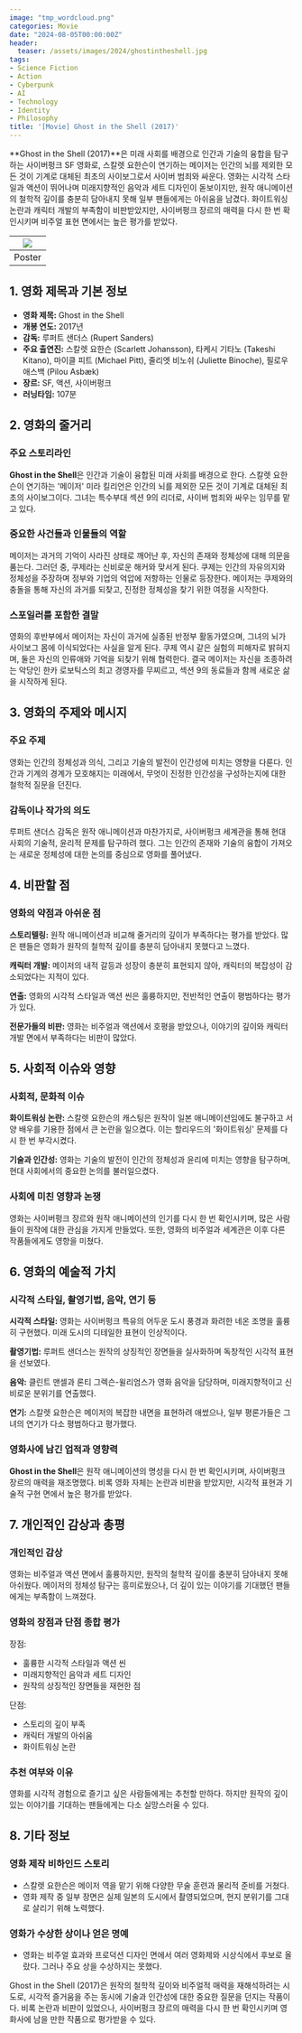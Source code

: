 ```yaml
---
image: "tmp_wordcloud.png"
categories: Movie
date: "2024-08-05T00:00:00Z"
header:
  teaser: /assets/images/2024/ghostintheshell.jpg
tags:
- Science Fiction
- Action
- Cyberpunk
- AI
- Technology
- Identity
- Philosophy
title: '[Movie] Ghost in the Shell (2017)'
---
```


**Ghost in the Shell (2017)**은 미래 사회를 배경으로 인간과 기술의 융합을 탐구하는 사이버펑크 SF 영화로, 스칼렛 요한슨이 연기하는 메이저는 인간의 뇌를 제외한 모든 것이 기계로 대체된 최초의 사이보그로서 사이버 범죄와 싸운다. 영화는 시각적 스타일과 액션이 뛰어나며 미래지향적인 음악과 세트 디자인이 돋보이지만, 원작 애니메이션의 철학적 깊이를 충분히 담아내지 못해 일부 팬들에게는 아쉬움을 남겼다. 화이트워싱 논란과 캐릭터 개발의 부족함이 비판받았지만, 사이버펑크 장르의 매력을 다시 한 번 확인시키며 비주얼 표현 면에서는 높은 평가를 받았다.

|![](/assets/images/2024/ghostintheshell.jpg)|
|:---:|
|Poster|

## 1. 영화 제목과 기본 정보
- **영화 제목:** Ghost in the Shell
- **개봉 연도:** 2017년
- **감독:** 루퍼트 샌더스 (Rupert Sanders)
- **주요 출연진:** 스칼렛 요한슨 (Scarlett Johansson), 타케시 기타노 (Takeshi Kitano), 마이클 피트 (Michael Pitt), 줄리엣 비노쉬 (Juliette Binoche), 필로우 애스백 (Pilou Asbæk)
- **장르:** SF, 액션, 사이버펑크
- **러닝타임:** 107분

## 2. 영화의 줄거리

### 주요 스토리라인

**Ghost in the Shell**은 인간과 기술이 융합된 미래 사회를 배경으로 한다. 스칼렛 요한슨이 연기하는 '메이저' 미라 킬리언은 인간의 뇌를 제외한 모든 것이 기계로 대체된 최초의 사이보그이다. 그녀는 특수부대 섹션 9의 리더로, 사이버 범죄와 싸우는 임무를 맡고 있다.

### 중요한 사건들과 인물들의 역할

메이저는 과거의 기억이 사라진 상태로 깨어난 후, 자신의 존재와 정체성에 대해 의문을 품는다. 그러던 중, 쿠제라는 신비로운 해커와 맞서게 된다. 쿠제는 인간의 자유의지와 정체성을 주장하며 정부와 기업의 억압에 저항하는 인물로 등장한다. 메이저는 쿠제와의 충돌을 통해 자신의 과거를 되찾고, 진정한 정체성을 찾기 위한 여정을 시작한다.

### 스포일러를 포함한 결말

영화의 후반부에서 메이저는 자신이 과거에 실종된 반정부 활동가였으며, 그녀의 뇌가 사이보그 몸에 이식되었다는 사실을 알게 된다. 쿠제 역시 같은 실험의 피해자로 밝혀지며, 둘은 자신의 인류애와 기억을 되찾기 위해 협력한다. 결국 메이저는 자신을 조종하려는 악당인 한카 로보틱스의 최고 경영자를 무찌르고, 섹션 9의 동료들과 함께 새로운 삶을 시작하게 된다.

## 3. 영화의 주제와 메시지

### 주요 주제

영화는 인간의 정체성과 의식, 그리고 기술의 발전이 인간성에 미치는 영향을 다룬다. 인간과 기계의 경계가 모호해지는 미래에서, 무엇이 진정한 인간성을 구성하는지에 대한 철학적 질문을 던진다.

### 감독이나 작가의 의도

루퍼트 샌더스 감독은 원작 애니메이션과 마찬가지로, 사이버펑크 세계관을 통해 현대 사회의 기술적, 윤리적 문제를 탐구하려 했다. 그는 인간의 존재와 기술의 융합이 가져오는 새로운 정체성에 대한 논의를 중심으로 영화를 풀어냈다.

## 4. 비판할 점

### 영화의 약점과 아쉬운 점

**스토리텔링:** 원작 애니메이션과 비교해 줄거리의 깊이가 부족하다는 평가를 받았다. 많은 팬들은 영화가 원작의 철학적 깊이를 충분히 담아내지 못했다고 느꼈다.

**캐릭터 개발:** 메이저의 내적 갈등과 성장이 충분히 표현되지 않아, 캐릭터의 복잡성이 감소되었다는 지적이 있다.

**연출:** 영화의 시각적 스타일과 액션 씬은 훌륭하지만, 전반적인 연출이 평범하다는 평가가 있다.

**전문가들의 비판:** 영화는 비주얼과 액션에서 호평을 받았으나, 이야기의 깊이와 캐릭터 개발 면에서 부족하다는 비판이 많았다.

## 5. 사회적 이슈와 영향

### 사회적, 문화적 이슈

**화이트워싱 논란:** 스칼렛 요한슨의 캐스팅은 원작이 일본 애니메이션임에도 불구하고 서양 배우를 기용한 점에서 큰 논란을 일으켰다. 이는 할리우드의 '화이트워싱' 문제를 다시 한 번 부각시켰다.

**기술과 인간성:** 영화는 기술의 발전이 인간의 정체성과 윤리에 미치는 영향을 탐구하며, 현대 사회에서의 중요한 논의를 불러일으켰다.

### 사회에 미친 영향과 논쟁

영화는 사이버펑크 장르와 원작 애니메이션의 인기를 다시 한 번 확인시키며, 많은 사람들이 원작에 대한 관심을 가지게 만들었다. 또한, 영화의 비주얼과 세계관은 이후 다른 작품들에게도 영향을 미쳤다.

## 6. 영화의 예술적 가치

### 시각적 스타일, 촬영기법, 음악, 연기 등

**시각적 스타일:** 영화는 사이버펑크 특유의 어두운 도시 풍경과 화려한 네온 조명을 훌륭히 구현했다. 미래 도시의 디테일한 표현이 인상적이다.

**촬영기법:** 루퍼트 샌더스는 원작의 상징적인 장면들을 실사화하며 독창적인 시각적 표현을 선보였다.

**음악:** 클린트 맨셀과 론티 그렉슨-윌리엄스가 영화 음악을 담당하며, 미래지향적이고 신비로운 분위기를 연출했다.

**연기:** 스칼렛 요한슨은 메이저의 복잡한 내면을 표현하려 애썼으나, 일부 평론가들은 그녀의 연기가 다소 평범하다고 평가했다.

### 영화사에 남긴 업적과 영향력

**Ghost in the Shell**은 원작 애니메이션의 명성을 다시 한 번 확인시키며, 사이버펑크 장르의 매력을 재조명했다. 비록 영화 자체는 논란과 비판을 받았지만, 시각적 표현과 기술적 구현 면에서 높은 평가를 받았다.

## 7. 개인적인 감상과 총평

### 개인적인 감상

영화는 비주얼과 액션 면에서 훌륭하지만, 원작의 철학적 깊이를 충분히 담아내지 못해 아쉬웠다. 메이저의 정체성 탐구는 흥미로웠으나, 더 깊이 있는 이야기를 기대했던 팬들에게는 부족함이 느껴졌다.

### 영화의 장점과 단점 종합 평가

장점:
- 훌륭한 시각적 스타일과 액션 씬
- 미래지향적인 음악과 세트 디자인
- 원작의 상징적인 장면들을 재현한 점

단점:
- 스토리의 깊이 부족
- 캐릭터 개발의 아쉬움
- 화이트워싱 논란

### 추천 여부와 이유

영화를 시각적 경험으로 즐기고 싶은 사람들에게는 추천할 만하다. 하지만 원작의 깊이 있는 이야기를 기대하는 팬들에게는 다소 실망스러울 수 있다.

## 8. 기타 정보

### 영화 제작 비하인드 스토리

- 스칼렛 요한슨은 메이저 역을 맡기 위해 다양한 무술 훈련과 물리적 준비를 거쳤다.
- 영화 제작 중 일부 장면은 실제 일본의 도시에서 촬영되었으며, 현지 분위기를 그대로 살리기 위해 노력했다.

### 영화가 수상한 상이나 얻은 명예

- 영화는 비주얼 효과와 프로덕션 디자인 면에서 여러 영화제와 시상식에서 후보로 올랐다. 그러나 주요 상을 수상하지는 못했다.

Ghost in the Shell (2017)은 원작의 철학적 깊이와 비주얼적 매력을 재해석하려는 시도로, 시각적 즐거움을 주는 동시에 기술과 인간성에 대한 중요한 질문을 던지는 작품이다. 비록 논란과 비판이 있었으나, 사이버펑크 장르의 매력을 다시 한 번 확인시키며 영화사에 남을 만한 작품으로 평가받을 수 있다.